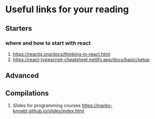 # Useful links for your reading

## Starters

### where and how to start with react

1.  https://reactjs.org/docs/thinking-in-react.html
1.  https://react-typescript-cheatsheet.netlify.app/docs/basic/setup

## Advanced

## Compilations

1. Slides for programming courses https://marko-knoebl.github.io/slides/index.html
